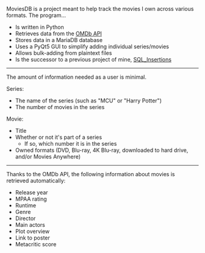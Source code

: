 MoviesDB is a project meant to help track the movies I own across various formats. The program...
* Is written in Python
* Retrieves data from the [OMDb API](http://www.omdbapi.com/)
* Stores data in a MariaDB database
* Uses a PyQt5 GUI to simplify adding individual series/movies
* Allows bulk-adding from plaintext files
* Is the successor to a previous project of mine, [SQL_Insertions](https://github.com/mqunell/SQL_Insertions)

---

The amount of information needed as a user is minimal.

Series:
* The name of the series (such as "MCU" or "Harry Potter")
* The number of movies in the series

Movie:
* Title
* Whether or not it's part of a series
  * If so, which number it is in the series
* Owned formats (DVD, Blu-ray, 4K Blu-ray, downloaded to hard drive, and/or Movies Anywhere)

---

Thanks to the OMDb API, the following information about movies is retrieved automatically:
* Release year
* MPAA rating
* Runtime
* Genre
* Director
* Main actors
* Plot overview
* Link to poster
* Metacritic score